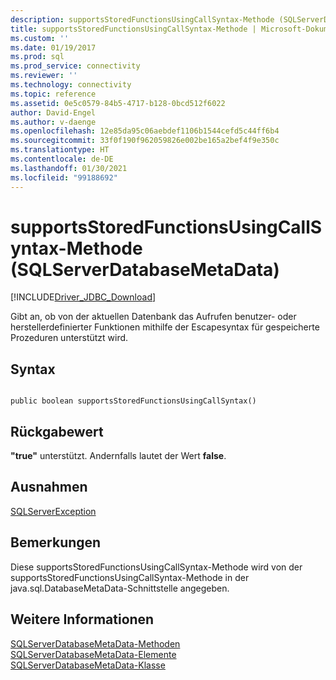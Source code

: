 ```yaml
---
description: supportsStoredFunctionsUsingCallSyntax-Methode (SQLServerDatabaseMetaData)
title: supportsStoredFunctionsUsingCallSyntax-Methode | Microsoft-Dokumentation
ms.custom: ''
ms.date: 01/19/2017
ms.prod: sql
ms.prod_service: connectivity
ms.reviewer: ''
ms.technology: connectivity
ms.topic: reference
ms.assetid: 0e5c0579-84b5-4717-b128-0bcd512f6022
author: David-Engel
ms.author: v-daenge
ms.openlocfilehash: 12e85da95c06aebdef1106b1544cefd5c44ff6b4
ms.sourcegitcommit: 33f0f190f962059826e002be165a2bef4f9e350c
ms.translationtype: HT
ms.contentlocale: de-DE
ms.lasthandoff: 01/30/2021
ms.locfileid: "99188692"
---
```

# <a name="supportsstoredfunctionsusingcallsyntax-method-sqlserverdatabasemetadata"></a>supportsStoredFunctionsUsingCallSyntax-Methode (SQLServerDatabaseMetaData)
[!INCLUDE[Driver_JDBC_Download](../../../includes/driver_jdbc_download.md)]

  Gibt an, ob von der aktuellen Datenbank das Aufrufen benutzer- oder herstellerdefinierter Funktionen mithilfe der Escapesyntax für gespeicherte Prozeduren unterstützt wird.  
  
## <a name="syntax"></a>Syntax  
  
```  
  
public boolean supportsStoredFunctionsUsingCallSyntax()  
```  
  
## <a name="return-value"></a>Rückgabewert  
 **"true"** unterstützt. Andernfalls lautet der Wert **false**.  
  
## <a name="exceptions"></a>Ausnahmen  
 [SQLServerException](../../../connect/jdbc/reference/sqlserverexception-class.md)  
  
## <a name="remarks"></a>Bemerkungen  
 Diese supportsStoredFunctionsUsingCallSyntax-Methode wird von der supportsStoredFunctionsUsingCallSyntax-Methode in der java.sql.DatabaseMetaData-Schnittstelle angegeben.  
  
## <a name="see-also"></a>Weitere Informationen  
 [SQLServerDatabaseMetaData-Methoden](../../../connect/jdbc/reference/sqlserverdatabasemetadata-methods.md)   
 [SQLServerDatabaseMetaData-Elemente](../../../connect/jdbc/reference/sqlserverdatabasemetadata-members.md)   
 [SQLServerDatabaseMetaData-Klasse](../../../connect/jdbc/reference/sqlserverdatabasemetadata-class.md)  
  
  
